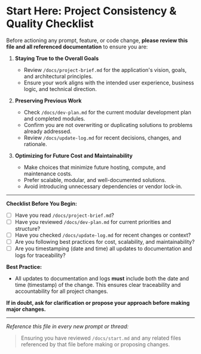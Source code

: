# Start Here: Project Consistency & Quality Checklist

Before actioning any prompt, feature, or code change, **please review this file and all referenced documentation** to ensure you are:

1. **Staying True to the Overall Goals**
   - Review `/docs/project-brief.md` for the application's vision, goals, and architectural principles.
   - Ensure your work aligns with the intended user experience, business logic, and technical direction.

2. **Preserving Previous Work**
   - Check `/docs/dev-plan.md` for the current modular development plan and completed modules.
   - Confirm you are not overwriting or duplicating solutions to problems already addressed.
   - Review `/docs/update-log.md` for recent decisions, changes, and rationale.

3. **Optimizing for Future Cost and Maintainability**
   - Make choices that minimize future hosting, compute, and maintenance costs.
   - Prefer scalable, modular, and well-documented solutions.
   - Avoid introducing unnecessary dependencies or vendor lock-in.

---

**Checklist Before You Begin:**
- [ ] Have you read `/docs/project-brief.md`?
- [ ] Have you reviewed `/docs/dev-plan.md` for current priorities and structure?
- [ ] Have you checked `/docs/update-log.md` for recent changes or context?
- [ ] Are you following best practices for cost, scalability, and maintainability?
- [ ] Are you timestamping (date and time) all updates to documentation and logs for traceability?

**Best Practice:**
- All updates to documentation and logs **must** include both the date and time (timestamp) of the change. This ensures clear traceability and accountability for all project changes.

**If in doubt, ask for clarification or propose your approach before making major changes.**

---

_Reference this file in every new prompt or thread:_
> Ensuring you have reviewed `/docs/start.md` and any related files referenced by that file before making or proposing changes. 